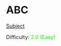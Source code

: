 # ABC

[Subject](https://open.kattis.com/problems/abc)

Difficulty: <span style="color:lime">2.0 (Easy)</span>